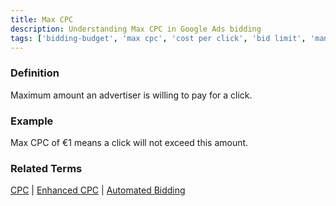 ```yaml
---
title: Max CPC
description: Understanding Max CPC in Google Ads bidding
tags: ['bidding-budget', 'max cpc', 'cost per click', 'bid limit', 'manual bidding', 'google ads']
---
```


### Definition
Maximum amount an advertiser is willing to pay for a click.

### Example
Max CPC of €1 means a click will not exceed this amount.

### Related Terms
[CPC](/metrics/cpc) | [Enhanced CPC](/bidding-budget/ecpc) | [Automated Bidding](/bidding-budget/automated-bidding)